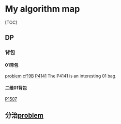 # My algorithm map
[TOC]
## DP
### 背包 
#### 01背包
[problem](https://www.luogu.com.cn/problem/P1049) 
[cf19B](https://www.luogu.com.cn/problem/CF19B)
[P4141](https://www.luogu.com.cn/problem/P4141)
The P4141 is an interesting 01 bag. 
#### 二维01背包  
[P1507](https://www.luogu.com.cn/problem/P1507)

## 分治[problem](https://www.luogu.com.cn/problem/P1115)

